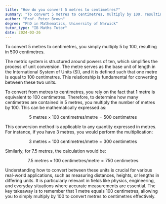 ```yaml
---
title: "How do you convert 5 metres to centimetres?"
summary: "To convert 5 metres to centimetres, multiply by 100, resulting in 500 centimetres."
author: "Prof. Peter Brown"
degree: "PhD in Mathematics, University of Warwick"
tutor_type: "IB Maths Tutor"
date: 2024-03-26
---
```


To convert $5$ metres to centimetres, you simply multiply $5$ by $100$, resulting in $500$ centimetres.

The metric system is structured around powers of ten, which simplifies the process of unit conversion. The metre serves as the base unit of length in the International System of Units (SI), and it is defined such that one metre is equal to $100$ centimetres. This relationship is fundamental for converting between these two units.

To convert from metres to centimetres, you rely on the fact that $1$ metre is equivalent to $100$ centimetres. Therefore, to determine how many centimetres are contained in $5$ metres, you multiply the number of metres by $100$. This can be mathematically expressed as:

$$ 5 \text{ metres} \times 100 \text{ centimetres/metre} = 500 \text{ centimetres} $$

This conversion method is applicable to any quantity expressed in metres. For instance, if you have $3$ metres, you would perform the multiplication:

$$ 3 \text{ metres} \times 100 \text{ centimetres/metre} = 300 \text{ centimetres} $$

Similarly, for $7.5$ metres, the calculation would be:

$$ 7.5 \text{ metres} \times 100 \text{ centimetres/metre} = 750 \text{ centimetres} $$

Understanding how to convert between these units is crucial for various real-world applications, such as measuring distances, heights, or lengths in differing units. It is particularly relevant in fields like physics, engineering, and everyday situations where accurate measurements are essential. The key takeaway is to remember that $1$ metre equals $100$ centimetres, allowing you to simply multiply by $100$ to convert metres to centimetres effectively.
    